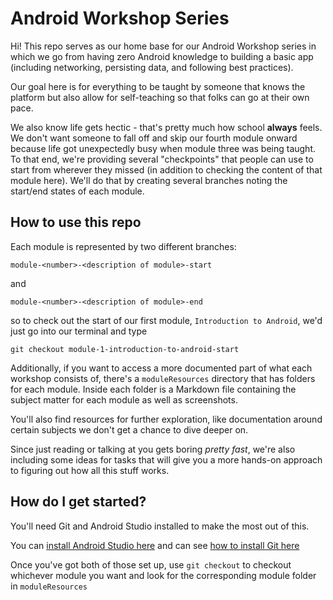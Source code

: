 # Android Workshop Series

Hi! This repo serves as our home base for our Android Workshop series in which we go from having zero Android knowledge to building a basic app (including networking, persisting data, and following best practices).

Our goal here is for everything to be taught by someone that knows the platform but also allow for self-teaching so that folks can go at their own pace.

We also know life gets hectic - that's pretty much how school **always** feels.  We don't want someone to fall off and skip our fourth module onward because life got unexpectedly busy when module three was being taught.  To that end, we're providing several "checkpoints" that people can use to start from wherever they missed (in addition to checking the content of that module here).  We'll do that by creating several branches noting the start/end states of each module.

## How to use this repo

Each module is represented by two different branches:

`module-<number>-<description of module>-start`

and

`module-<number>-<description of module>-end`

so to check out the start of our first module, `Introduction to Android`, we'd just go into our terminal and type

`git checkout module-1-introduction-to-android-start`

Additionally, if you want to access a more documented part of what each workshop consists of, there's a `moduleResources` directory that has folders for each module.  Inside each folder is a Markdown file containing the subject matter for each module as well as screenshots.

You'll also find resources for further exploration, like documentation around certain subjects we don't get a chance to dive deeper on.

Since just reading or talking at you gets boring *pretty fast*, we're also including some ideas for tasks that will give you a more hands-on approach to figuring out how all this stuff works.

## How do I get started?

You'll need Git and Android Studio installed to make the most out of this.

You can [install Android Studio here](https://developer.android.com/studio/install) and can see [how to install Git here](https://git-scm.com/book/en/v2/Getting-Started-Installing-Git)

Once you've got both of those set up, use `git checkout` to checkout whichever module you want and look for the corresponding module folder in `moduleResources`